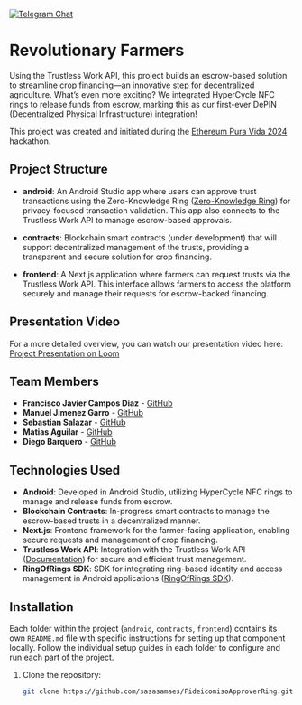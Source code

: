 
[![Telegram Chat][tg-badge]][tg-url]

[tg-badge]: https://img.shields.io/endpoint?color=neon&logo=telegram&label=chat&style=flat-square&url=https%3A%2F%2Ftg.sumanjay.workers.dev%2FRevolutionary_Farmers
[tg-url]: https://t.me/Revolutionary_Farmers


# Revolutionary Farmers

Using the Trustless Work API, this project builds an escrow-based solution to streamline crop financing—an innovative step for decentralized agriculture. What’s even more exciting? We integrated HyperCycle NFC rings to release funds from escrow, marking this as our first-ever DePIN (Decentralized Physical Infrastructure) integration!

This project was created and initiated during the [Ethereum Pura Vida 2024](https://devfolio.co/projects/revolutionary-farmers-b88c) hackathon.

## Project Structure

- **android**: An Android Studio app where users can approve trust transactions using the Zero-Knowledge Ring ([Zero-Knowledge Ring](https://www.zero-knowledge-ring.com/)) for privacy-focused transaction validation. This app also connects to the Trustless Work API to manage escrow-based approvals.
  
- **contracts**: Blockchain smart contracts (under development) that will support decentralized management of the trusts, providing a transparent and secure solution for crop financing.

- **frontend**: A Next.js application where farmers can request trusts via the Trustless Work API. This interface allows farmers to access the platform securely and manage their requests for escrow-backed financing.

## Presentation Video

For a more detailed overview, you can watch our presentation video here: [Project Presentation on Loom](https://www.loom.com/share/9a809ec2054c4ebc89f10ad5fc64e334?sid=372717f6-9b9d-43d6-8305-77ecc417ad02)

## Team Members

- **Francisco Javier Campos Diaz** - [GitHub](https://github.com/sasasamaes)
- **Manuel Jimenez Garro** - [GitHub](https://github.com/ManuelJG1999)
- **Sebastian Salazar** - [GitHub](https://github.com/salazarsebas)
- **Matias Aguilar** - [GitHub](https://github.com/aguilar1x)
- **Diego Barquero** - [GitHub](https://github.com/DiegoB1911)

## Technologies Used

- **Android**: Developed in Android Studio, utilizing HyperCycle NFC rings to manage and release funds from escrow.
- **Blockchain Contracts**: In-progress smart contracts to manage the escrow-based trusts in a decentralized manner.
- **Next.js**: Frontend framework for the farmer-facing application, enabling secure requests and management of crop financing.
- **Trustless Work API**: Integration with the Trustless Work API ([Documentation](https://docs.trustlesswork.com/trustless-work)) for secure and efficient trust management.
- **RingOfRings SDK**: SDK for integrating ring-based identity and access management in Android applications ([RingOfRings SDK](https://github.com/ringofrings/ringofringssdk)).

## Installation

Each folder within the project (`android`, `contracts`, `frontend`) contains its own `README.md` file with specific instructions for setting up that component locally. Follow the individual setup guides in each folder to configure and run each part of the project.

1. Clone the repository:
   ```bash
   git clone https://github.com/sasasamaes/FideicomisoApproverRing.git